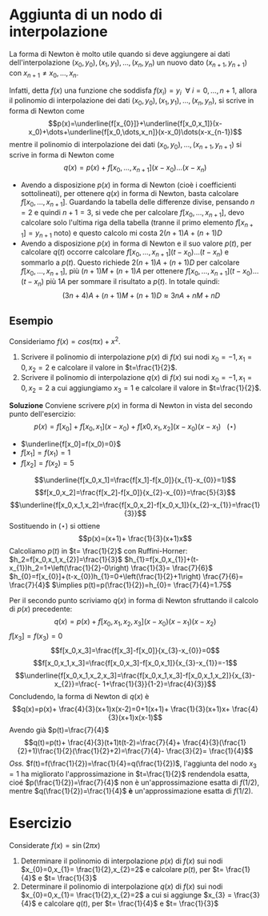 # Aggiunta di un nodo di interpolazione

La forma di Newton è molto utile quando si deve aggiungere ai dati dell'interpolazione $(x_0,y_0),(x_1,y_1),\dots,(x_n,y_n)$ un nuovo dato $(x_{n+1},y_{n+1})$ con $x_{n+1}\neq x_0,\dots,x_n$. 

Infatti, detta $f(x)$ una funzione che soddisfa $f(x_{i})=y_{i}\:\:\forall \:i=0,\dots,n+1$, allora il polinomio di interpolazione dei dati $(x_0,y_0),(x_1,y_1),\dots,(x_n,y_n)$, si scrive in forma di Newton come$$p(x)=\underline{f[x_{0}]}+\underline{f[x_0,x_1]}(x-x_0)+\dots+\underline{f[x_0,\dots,x_n]}(x-x_0)\dots(x-x_{n-1})$$mentre il polinomio di interpolazione dei dati $(x_0,y_0),\dots,(x_{n+1},y_{n+1})$ si scrive in forma di Newton come $$q(x)=p(x)+f[x_0,\dots,x_{n+1}](x-x_0)\dots(x-x_n)$$
- Avendo a disposizione $p(x)$ in forma di Newton (cioè i coefficienti sottolineati), per ottenere $q(x)$ in forma di Newton, basta calcolare $f[x_0,\dots,x_{n+1}]$. Guardando la tabella delle differenze divise, pensando $n=2$ e quindi $n+1=3$, si vede che per calcolare $f[x_0,\dots,x_{n+1}]$, devo calcolare solo l'ultima riga della tabella (tranne il primo elemento $f[x_{n+1}]=y_{n+1}$ noto) e questo calcolo mi costa $2(n+1)A+(n+1)D$
- Avendo a disposizione $p(x)$ in forma di Newton e il suo valore $p(t)$, per calcolare $q(t)$ occorre calcolare $f[x_0,\dots,x_{n+1}](t-x_0)\dots(t-x_n)$ e sommarlo a $p(t)$. Questo richiede $2(n+1)A+(n+1)D$ per calcolare $f[x_0,\dots,x_{n+1}]$, più $(n+1)M+(n+1)A$ per ottenere $f[x_0,\dots,x_{n+1}](t-x_0)\dots(t-x_n)$ più $1A$ per sommare il risultato a $p(t)$. In totale quindi: $$(3n+4)A+(n+1)M+(n+1)D\approx3nA+nM+nD$$
## Esempio 

Consideriamo $f(x)=cos(\pi x)+x^{2}$.
1. Scrivere il polinomio di interpolazione $p(x)$ di $f(x)$ sui nodi $x_{0}=-1,x_1=0,x_2=2$ e calcolare il valore in $t=\frac{1}{2}$. 
2. Scrivere il polinomio di interpolazione $q(x)$ di $f(x)$ sui nodi $x_{0}=-1,x_1=0,x_2=2$ a cui aggiungiamo $x_{3}=1$ e calcolare il valore in $t=\frac{1}{2}$. 

**Soluzione**
Conviene scrivere $p(x)$ in forma di Newton in vista del secondo punto dell'esercizio: $$p(x)=f[x_{0}]+f[x_0,x_1](x-x_0)+f[x0,x_1,x_2](x-x_0)(x-x_{1})\:\:\:(\star)$$
- $\underline{f[x_0]=f(x_0)=0}$
- $f[x_1]=f(x_1)=1$
- $f[x_2]=f(x_2)=5$

$$\underline{f[x_0,x_1]=\frac{f[x_1]-f[x_0]}{x_{1}-x_{0}}=1}$$ $$f[x_0,x_2]=\frac{f[x_2]-f[x_0]}{x_{2}-x_{0}}=\frac{5}{3}$$
$$\underline{f[x_0,x_1,x_2]=\frac{f[x_0,x_2]-f[x_0,x_1]}{x_{2}-x_{1}}=\frac{1}{3}}$$Sostituendo in $(\star)$ si ottiene $$p(x)=(x+1)+ \frac{1}{3}(x+1)x$$
Calcoliamo $p(t)$ in $t= \frac{1}{2}$ con Ruffini-Horner:
$h_2=f[x_0,x_1,x_{2}]=\frac{1}{3}$
$h_{1}=f[x_0,x_{1}]+(t-x_{1})h_2=1+\left(\frac{1}{2}-0\right) \frac{1}{3}= \frac{7}{6}$
$h_{0}=f[x_{0}]+(t-x_{0})h_{1}=0+\left(\frac{1}{2}+1\right) \frac{7}{6}= \frac{7}{4}$
$\implies p(t)=p(\frac{1}{2})=h_{0}= \frac{7}{4}=1.75$ 

Per il secondo punto scriviamo $q(x)$ in forma di Newton sfruttando il calcolo di $p(x)$ precedente: $$q(x)=p(x)+f[x_0,x_1,x_2,x_3](x-x_0)(x-x_1)(x-x_2)$$ $f[x_3]=f(x_3)=0$
$$f[x_0,x_3]=\frac{f[x_3]-f[x_0]}{x_{3}-x_{0}}=0$$ $$f[x_0,x_1,x_3]=\frac{f[x_0,x_3]-f[x_0,x_1]}{x_{3}-x_{1}}=-1$$ $$\underline{f[x_0,x_1,x_2,x_3]=\frac{f[x_0,x_1,x_3]-f[x_0,x_1,x_2]}{x_{3}-x_{2}}=\frac{- 1+\frac{1}{3}}{1-2}=\frac{4}{3}}$$
Concludendo, la forma di Newton di $q(x)$ è $$q(x)=p(x)+ \frac{4}{3}(x+1)x(x-2)=0+1(x+1)+ \frac{1}{3}(x+1)x+ \frac{4}{3}(x+1)x(x-1)$$ Avendo già $p(t)=\frac{7}{4}$ $$q(t)=p(t)+ \frac{4}{3}(t+1)t(t-2)=\frac{7}{4}+ \frac{4}{3}(\frac{1}{2}+1)\frac{1}{2}(\frac{1}{2}+2)=\frac{7}{4}- \frac{3}{2}= \frac{1}{4}$$
*Oss.* 
$f(t)=f(\frac{1}{2})=\frac{1}{4}=q(\frac{1}{2})$, l'aggiunta del nodo $x_{3}=1$ ha migliorato l'approssimazione in $t=\frac{1}{2}$ rendendola esatta, cioé $p(\frac{1}{2})=\frac{7}{4}$ non è un'approssimazione esatta di $f(1/2)$, mentre $q(\frac{1}{2})=\frac{1}{4}$ **è** un'approssimazione esatta di $f(1/2)$.

# Esercizio
Considerate $f(x)=\sin(2\pi x)$
1. Determinare il polinomio di interpolazione $p(x)$ di $f(x)$ sui nodi $x_{0}=0,x_{1}= \frac{1}{2},x_{2}=2$ e calcolare $p(t)$, per $t= \frac{1}{4}$ e $t= \frac{1}{3}$
2. Determinare il polinomio di interpolazione $q(x)$ di $f(x)$ sui nodi $x_{0}=0,x_{1}= \frac{1}{2},x_{2}=2$ a cui si aggiunge $x_{3} = \frac{3}{4}$ e calcolare $q(t)$, per $t= \frac{1}{4}$ e $t= \frac{1}{3}$